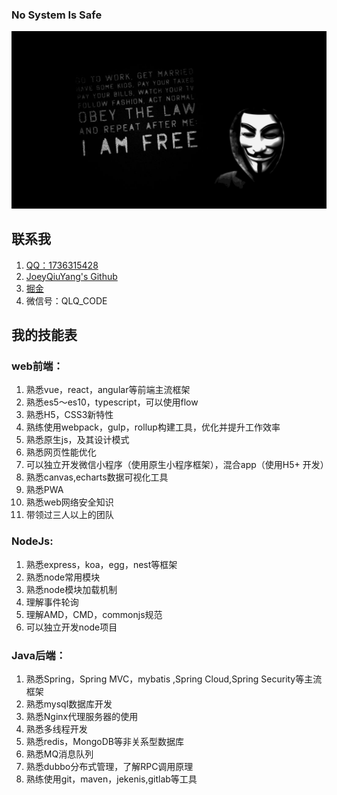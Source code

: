 ### No System Is Safe

![](https://github.com/JoeyQiuYang/JoeyQiuYang/blob/master/ha.jpg)

## 联系我
1. [QQ：1736315428](http://wpa.qq.com/msgrd?v=3&uin=1736315428&site=qq&menu=yes)
2. [JoeyQiuYang's Github](https://github.com/JoeyQiuYang)
3. [掘金](https://juejin.im/user/5a5e1680518825734d14a1d7)
4. 微信号：QLQ_CODE


## 我的技能表

### web前端：
1. 熟悉vue，react，angular等前端主流框架
2. 熟悉es5～es10，typescript，可以使用flow
3. 熟悉H5，CSS3新特性
4. 熟练使用webpack，gulp，rollup构建工具，优化并提升工作效率
5. 熟悉原生js，及其设计模式
6. 熟悉网页性能优化
7. 可以独立开发微信小程序（使用原生小程序框架），混合app（使用H5+ 开发）
8. 熟悉canvas,echarts数据可视化工具
9. 熟悉PWA
10. 熟悉web网络安全知识
11. 带领过三人以上的团队

### NodeJs:
1. 熟悉express，koa，egg，nest等框架
2. 熟悉node常用模块
3. 熟悉node模块加载机制
4. 理解事件轮询
5. 理解AMD，CMD，commonjs规范
6. 可以独立开发node项目

### Java后端：
1. 熟悉Spring，Spring MVC，mybatis ,Spring Cloud,Spring Security等主流框架
2. 熟悉mysql数据库开发
3. 熟悉Nginx代理服务器的使用
4. 熟悉多线程开发
5. 熟悉redis，MongoDB等非关系型数据库
6. 熟悉MQ消息队列
7. 熟悉dubbo分布式管理，了解RPC调用原理
8. 熟练使用git，maven，jekenis,gitlab等工具

